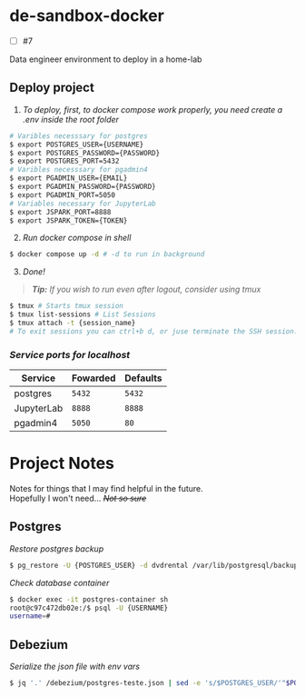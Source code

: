 # de-sandbox-docker

- [ ] #7

Data engineer environment to deploy in a home-lab

## Deploy project
1. *To deploy, first, to docker compose work properly, you need create a .env inside the root folder*
```bash
# Varibles necesssary for postgres
$ export POSTGRES_USER={USERNAME}
$ export POSTGRES_PASSWORD={PASSWORD}
$ export POSTGRES_PORT=5432
# Varibles necesssary for pgadmin4
$ export PGADMIN_USER={EMAIL}
$ export PGADMIN_PASSWORD={PASSWORD}
$ export PGADMIN_PORT=5050
# Variables necessary for JupyterLab
$ export JSPARK_PORT=8888
$ export JSPARK_TOKEN={TOKEN}
```
2. *Run docker compose in shell*
```bash
$ docker compose up -d # -d to run in background
```
3. *Done!*  
> ***Tip:*** *If you wish to run even after logout, consider using tmux*
```bash
$ tmux # Starts tmux session
$ tmux list-sessions # List Sessions
$ tmux attach -t {session_name}
# To exit sessions you can ctrl+b d, or juse terminate the SSH session.
```  
### *Service ports for localhost*
| Service    | Fowarded   | Defaults   |   
|------------|------------|------------|
| postgres   | `5432`     | `5432`     |
| JupyterLab | `8888`     | `8888`     |
| pgadmin4   | `5050`     | `80`       |  
# Project Notes
Notes for things that I may find helpful in the future.  
Hopefully I won't need... *~~Not so sure~~*
## Postgres
*Restore postgres backup*
```bash
$ pg_restore -U {POSTGRES_USER} -d dvdrental /var/lib/postgresql/backups/dvdrental.tar
```
*Check database container*
```bash
$ docker exec -it postgres-container sh
root@c97c472db02e:/$ psql -U {USERNAME}
username=#
```
## Debezium
*Serialize the json file with env vars*
```bash
$ jq '.' /debezium/postgres-teste.json | sed -e 's/$POSTGRES_USER/'"$POSTGRES_USER"'/g' -e 's/$POSTGRES_PASSWORD/'"$POSTGRES_PASSWORD"'/g'
```
